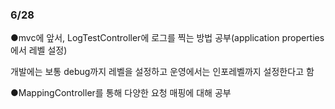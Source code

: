 ### 6/28
●mvc에 앞서, LogTestController에 로그를 찍는 방법 공부(application properties에서 레벨 설정)

개발에는 보통 debug까지 레벨을 설정하고 운영에서는 인포레벨까지 설정한다고 함 

●MappingController를 통해 다양한 요청 매핑에 대해 공부


